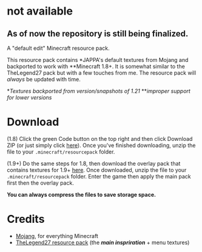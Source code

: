 # not available
## As of now the repository is still being finalized.
A "default edit" Minecraft resource pack. 

This resource pack contains *JAPPA's default textures from Mojang and backported to work with **Minecraft 1.8+. It is somewhat similar to the TheLegend27 pack but with a few touches from me. The resource pack will *always* be updated with time.

**Textures backported from version/snapshots of 1.21*
***improper support for lower versions*
# Download
(1.8) Click the green Code button on the top right and then click Download ZIP (or just simply click [here](https://github.com/th3n4n/not-available/archive/refs/heads/main.zip)). Once you've finished downloading, unzip the file to your `.minecraft/resourcepack` folder. 

(1.9+) Do the same steps for 1.8, then download the overlay pack that contains textures for 1.9+ [here](https://github.com/th3n4n/not-available/archive/refs/heads/1.9+-overlay.zip). Once downloaded, unzip the file to your `.minecraft/resourcepack` folder. Enter the game then apply the main pack first then the overlay pack.

**You can always compress the files to save storage space.**
# Credits
- [Mojang](https://mojang.com), for everything Minecraft
- [TheLegend27 resource pack](http://www.mediafire.com/file/8l3nm7wcylbbylv/TheLegend27.zip/file) (the **_main inspriration_** + menu textures)


